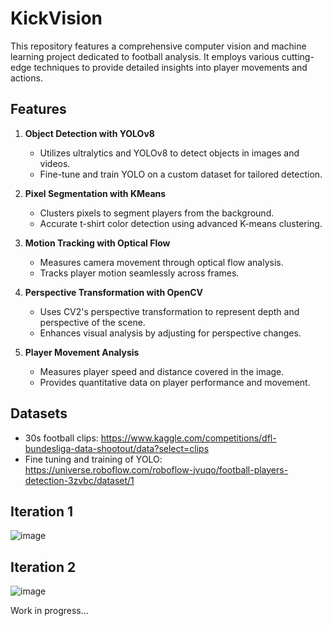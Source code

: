 # KickVision

This repository features a comprehensive computer vision and machine learning project dedicated to football analysis. It employs various cutting-edge techniques to provide detailed insights into player movements and actions.

## Features

1. **Object Detection with YOLOv8**
   - Utilizes ultralytics and YOLOv8 to detect objects in images and videos.
   - Fine-tune and train YOLO on a custom dataset for tailored detection.

2. **Pixel Segmentation with KMeans**
   - Clusters pixels to segment players from the background.
   - Accurate t-shirt color detection using advanced K-means clustering.

3. **Motion Tracking with Optical Flow**
   - Measures camera movement through optical flow analysis.
   - Tracks player motion seamlessly across frames.

4. **Perspective Transformation with OpenCV**
   - Uses CV2's perspective transformation to represent depth and perspective of the scene.
   - Enhances visual analysis by adjusting for perspective changes.

5. **Player Movement Analysis**
   - Measures player speed and distance covered in the image.
   - Provides quantitative data on player performance and movement.

## Datasets
- 30s football clips: https://www.kaggle.com/competitions/dfl-bundesliga-data-shootout/data?select=clips
- Fine tuning and training of YOLO: https://universe.roboflow.com/roboflow-jvuqo/football-players-detection-3zvbc/dataset/1

## Iteration 1
![image](https://github.com/user-attachments/assets/eeab2f46-6f5b-4348-a8fd-39a3b932a96f)

## Iteration 2
![image](https://github.com/user-attachments/assets/37486d08-f949-45d6-9261-330c510a6c95)

Work in progress...
